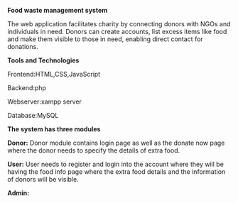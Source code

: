**Food waste management system**

The web application facilitates charity by connecting donors with NGOs and individuals in need. Donors can create accounts, list excess items like food and make them visible to those in need, enabling direct contact for donations.

**Tools and Technologies**

Frontend:HTML,CSS,JavaScript

Backend:php

Webserver:xampp server

Database:MySQL

**The system has three modules**

**Donor:** Donor module contains login page as well as the donate now page where the donor needs to specify the details of extra food.

**User:** User needs to register and login into the account where they will be having the food info page where the extra food details and the information of donors will be visible.

**Admin:** 

